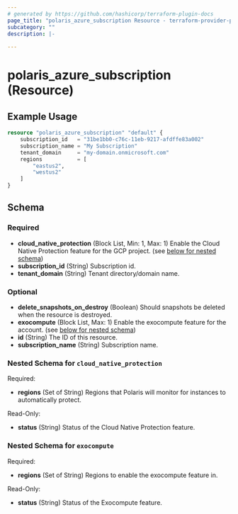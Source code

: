 ```yaml
---
# generated by https://github.com/hashicorp/terraform-plugin-docs
page_title: "polaris_azure_subscription Resource - terraform-provider-polaris"
subcategory: ""
description: |-
  
---
```


# polaris_azure_subscription (Resource)



## Example Usage

```terraform
resource "polaris_azure_subscription" "default" {
    subscription_id   = "31be1bb0-c76c-11eb-9217-afdffe83a002"
    subscription_name = "My Subscription"
    tenant_domain     = "my-domain.onmicrosoft.com"
    regions           = [
        "eastus2",
        "westus2"
    ]
}
```

<!-- schema generated by tfplugindocs -->
## Schema

### Required

- **cloud_native_protection** (Block List, Min: 1, Max: 1) Enable the Cloud Native Protection feature for the GCP project. (see [below for nested schema](#nestedblock--cloud_native_protection))
- **subscription_id** (String) Subscription id.
- **tenant_domain** (String) Tenant directory/domain name.

### Optional

- **delete_snapshots_on_destroy** (Boolean) Should snapshots be deleted when the resource is destroyed.
- **exocompute** (Block List, Max: 1) Enable the exocompute feature for the account. (see [below for nested schema](#nestedblock--exocompute))
- **id** (String) The ID of this resource.
- **subscription_name** (String) Subscription name.

<a id="nestedblock--cloud_native_protection"></a>
### Nested Schema for `cloud_native_protection`

Required:

- **regions** (Set of String) Regions that Polaris will monitor for instances to automatically protect.

Read-Only:

- **status** (String) Status of the Cloud Native Protection feature.


<a id="nestedblock--exocompute"></a>
### Nested Schema for `exocompute`

Required:

- **regions** (Set of String) Regions to enable the exocompute feature in.

Read-Only:

- **status** (String) Status of the Exocompute feature.


